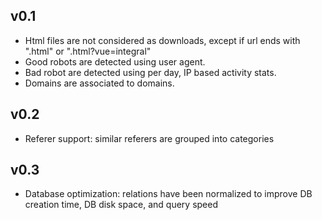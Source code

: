 
## v0.1

* Html files are not considered as downloads, except if url ends with ".html" or ".html?vue=integral"
* Good robots are detected using user agent.
* Bad robot are detected using per day, IP based activity stats.
* Domains are associated to domains.

## v0.2

* Referer support: similar referers are grouped into categories

## v0.3

* Database optimization: relations have been normalized to improve DB creation time, DB disk space, and query speed
